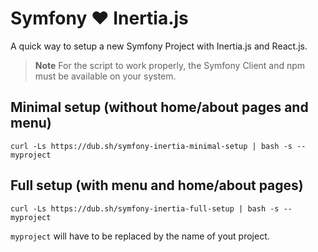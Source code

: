 # Symfony ❤️ Inertia.js

A quick way to setup a new Symfony Project with Inertia.js and React.js.

> **Note**
> For the script to work properly, the Symfony Client and npm must be available on your system.

## Minimal setup (without home/about pages and menu)

```shell
curl -Ls https://dub.sh/symfony-inertia-minimal-setup | bash -s -- myproject
```

## Full setup (with menu and home/about pages)

```shell
curl -Ls https://dub.sh/symfony-inertia-full-setup | bash -s -- myproject
```

`myproject` will have to be replaced by the name of yout project.
